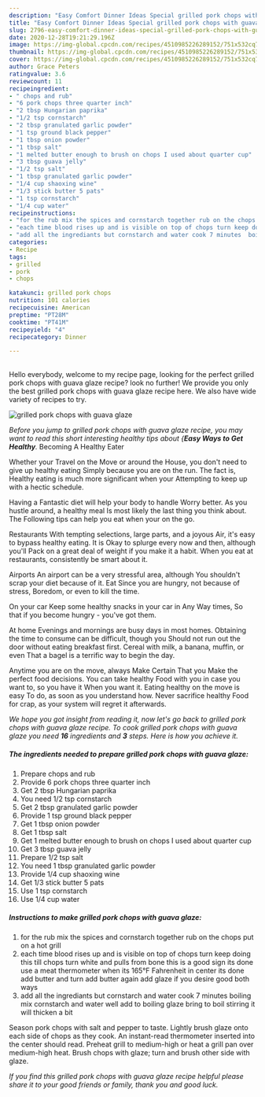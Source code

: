 ```yaml
---
description: "Easy Comfort Dinner Ideas Special grilled pork chops with guava glaze"
title: "Easy Comfort Dinner Ideas Special grilled pork chops with guava glaze"
slug: 2796-easy-comfort-dinner-ideas-special-grilled-pork-chops-with-guava-glaze
date: 2020-12-28T19:21:29.196Z
image: https://img-global.cpcdn.com/recipes/4510985226289152/751x532cq70/grilled-pork-chops-with-guava-glaze-recipe-main-photo.jpg
thumbnail: https://img-global.cpcdn.com/recipes/4510985226289152/751x532cq70/grilled-pork-chops-with-guava-glaze-recipe-main-photo.jpg
cover: https://img-global.cpcdn.com/recipes/4510985226289152/751x532cq70/grilled-pork-chops-with-guava-glaze-recipe-main-photo.jpg
author: Grace Peters
ratingvalue: 3.6
reviewcount: 11
recipeingredient:
- " chops and rub"
- "6 pork chops three quarter inch"
- "2 tbsp Hungarian paprika"
- "1/2 tsp cornstarch"
- "2 tbsp granulated garlic powder"
- "1 tsp ground black pepper"
- "1 tbsp onion powder"
- "1 tbsp salt"
- "1 melted butter enough to brush on chops I used about quarter cup"
- "3 tbsp guava jelly"
- "1/2 tsp salt"
- "1 tbsp granulated garlic powder"
- "1/4 cup shaoxing wine"
- "1/3 stick butter 5 pats"
- "1 tsp cornstarch"
- "1/4 cup water"
recipeinstructions:
- "for the rub mix the spices and cornstarch together rub on the chops put on a hot grill"
- "each time blood rises up and is visible on top of chops turn keep doing this till chops turn white and pulls from bone this is a good sign its done use a meat thermometer when its 165°F Fahrenheit in center its done add butter and turn add butter again add glaze if you desire good both ways"
- "add all the ingrediants but cornstarch and water cook 7 minutes  boiling mix cornstarch and water well add to boiling glaze bring to boil stirring it will thicken a bit"
categories:
- Recipe
tags:
- grilled
- pork
- chops

katakunci: grilled pork chops 
nutrition: 101 calories
recipecuisine: American
preptime: "PT28M"
cooktime: "PT41M"
recipeyield: "4"
recipecategory: Dinner

---
```

<br>
Hello everybody, welcome to my recipe page, looking for the perfect grilled pork chops with guava glaze recipe? look no further! We provide you only the best grilled pork chops with guava glaze recipe here. We also have wide variety of recipes to try.
<br>


![grilled pork chops with guava glaze](https://img-global.cpcdn.com/recipes/4510985226289152/751x532cq70/grilled-pork-chops-with-guava-glaze-recipe-main-photo.jpg)

<i>Before you jump to grilled pork chops with guava glaze recipe, you may want to read this short interesting healthy tips about {<strong>Easy Ways to Get Healthy</strong>.</i>
Becoming A Healthy Eater

Whether your Travel on the Move or around the
House, you don't need to give up healthy eating
Simply because you are on the run. The fact is,
Healthy eating is much more significant when your
Attempting to keep up with a hectic schedule.

Having a Fantastic diet will help your body to handle
Worry better. As you hustle around, a healthy meal
Is most likely the last thing you think about. The
Following tips can help you eat when your on the go.

Restaurants
With tempting selections, large parts, and a joyous 
Air, it's easy to bypass healthy eating. It is 
Okay to splurge every now and then, although you'll
Pack on a great deal of weight if you make it a habit.
When you eat at restaurants, consistently be smart
about it.

Airports
An airport can be a very stressful area, although
You shouldn't scrap your diet because of it. Eat
Since you are hungry, not because of stress,
Boredom, or even to kill the time.

On your car
Keep some healthy snacks in your car in Any Way times,
So that if you become hungry - you've got them.

At home
Evenings and mornings are busy days in most homes.
Obtaining the time to consume can be difficult, though you
Should not run out the door without eating breakfast
first. Cereal with milk, a banana, muffin, or even
That a bagel is a terrific way to begin the day.

Anytime you are on the move, always Make Certain That you
Make the perfect food decisions. You can take healthy
Food with you in case you want to, so you have it
When you want it. Eating healthy on the move is easy
To do, as soon as you understand how. Never sacrifice healthy
Food for crap, as your system will regret it afterwards.


<i>We hope you got insight from reading it, now let's go back to grilled pork chops with guava glaze recipe. To cook grilled pork chops with guava glaze you need <strong>16</strong> ingredients and <strong>3</strong> steps. Here is how you achieve it.
</i>

##### The ingredients needed to prepare grilled pork chops with guava glaze:

1. Prepare  chops and rub
1. Provide 6 pork chops three quarter inch
1. Get 2 tbsp Hungarian paprika
1. You need 1/2 tsp cornstarch
1. Get 2 tbsp granulated garlic powder
1. Provide 1 tsp ground black pepper
1. Get 1 tbsp onion powder
1. Get 1 tbsp salt
1. Get 1 melted butter enough to brush on chops I used about quarter cup
1. Get 3 tbsp guava jelly
1. Prepare 1/2 tsp salt
1. You need 1 tbsp granulated garlic powder
1. Provide 1/4 cup shaoxing wine
1. Get 1/3 stick butter 5 pats
1. Use 1 tsp cornstarch
1. Use 1/4 cup water


##### Instructions to make grilled pork chops with guava glaze:

1. for the rub mix the spices and cornstarch together rub on the chops put on a hot grill
1. each time blood rises up and is visible on top of chops turn keep doing this till chops turn white and pulls from bone this is a good sign its done use a meat thermometer when its 165°F Fahrenheit in center its done add butter and turn add butter again add glaze if you desire good both ways
1. add all the ingrediants but cornstarch and water cook 7 minutes  boiling mix cornstarch and water well add to boiling glaze bring to boil stirring it will thicken a bit


Season pork chops with salt and pepper to taste. Lightly brush glaze onto each side of chops as they cook. An instant-read thermometer inserted into the center should read. Preheat grill to medium-high or heat a grill pan over medium-high heat. Brush chops with glaze; turn and brush other side with glaze. 

<i>If you find this grilled pork chops with guava glaze recipe helpful please share it to your good friends or family, thank you and good luck.</i>
